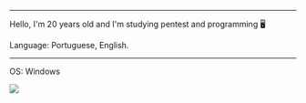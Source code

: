 
___________________________________________________________________

Hello, I'm 20 years old and I'm studying pentest and programming 🖥

Language: Portuguese, English.
____________________________________________________________________

OS: Windows

<img src="https://github-readme-stats.vercel.app/api?username=wen1x&&show_icons=true&title_color=ffffff&icon_color=bb2acf&text_color=daf7dc&bg_color=151515">
